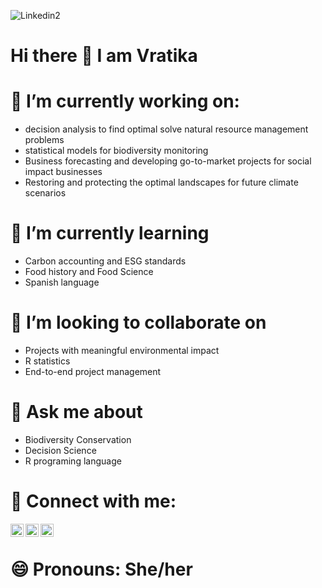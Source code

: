 
![Linkedin2](https://user-images.githubusercontent.com/32778613/140745763-32e38bf1-7f2a-467b-bb05-d4d08beff198.png)
# Hi there 👋 I am Vratika 


# 🔭 I’m currently working on:
 - decision analysis to find optimal solve natural resource management problems
 - statistical models for biodiversity monitoring
 - Business forecasting and developing go-to-market projects for social impact businesses
 - Restoring and protecting the optimal landscapes for future climate scenarios
# 🌱 I’m currently learning 
- Carbon accounting and ESG standards
- Food history and Food Science 
- Spanish language
# 👯 I’m looking to collaborate on 
- Projects with meaningful environmental impact
- R statistics
- End-to-end project management

# 💬 Ask me about 
- Biodiversity Conservation
- Decision Science
- R programing language 

# 🤝 Connect with me:
<a href= "mailto:chaudharyv@ufl.edu"><img align="left" src= "https://github.com/vratchaudhary/netifyportfolio/blob/7080048442c896673af9626b0e4ee7fa3605ec70/content/About/iu_2.png" width="21px"/></a> <a href= "https://www.linkedin.com/in/vratika-chaudhary/"><img align="left" src= "https://github.com/vratchaudhary/netifyportfolio/blob/b7d3fdd4032b38faa897a73068d2b4a3b48e7862/content/About/In-Blue-128@2x.png" width="21px"/></a> <a href= "https://www.vratikachaudhary.com/about/"><img align="left" src= "https://github.com/vratchaudhary/netifyportfolio/blob/7080048442c896673af9626b0e4ee7fa3605ec70/content/About/iu.jpg" width="21px"/></a>
</br>

# 😄 Pronouns: She/her


